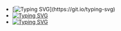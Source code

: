 - [![Typing SVG](https://readme-typing-svg.demolab.com?font=Fira+Code&pause=5000&width=435&lines=I'm+Diwas+Shrestha.)](https://git.io/typing-svg)
- [![Typing SVG](https://readme-typing-svg.demolab.com?font=Fira+Code&pause=5000&width=435&lines=%F0%9F%91%80+I%E2%80%99m+interested+in+Coding%F0%9F%91%A8%F0%9F%8F%BB%E2%80%8D%F0%9F%92%BB)](https://git.io/typing-svg)
- [![Typing SVG](https://readme-typing-svg.demolab.com?font=Fira+Code&pause=5000&width=435&lines=%F0%9F%8C%B1+I%E2%80%99m+currently+learning+Python%F0%9F%90%8D)](https://git.io/typing-svg)


<!---
diwas777777/diwas777777 is a ✨ special ✨ repository because its `README.md` (this file) appears on your GitHub profile.
You can click the Preview link to take a look at your changes.
--->
